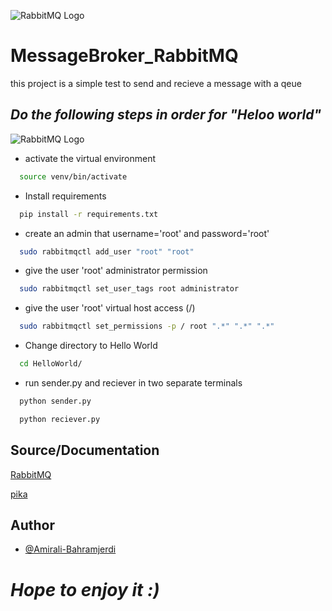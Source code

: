 ![RabbitMQ Logo](https://www.rabbitmq.com/img/rabbitmq-logo-with-name.svg)
# MessageBroker_RabbitMQ
this project is a simple test to send and recieve a message with a qeue 



## ***Do the following steps in order for "Heloo world"***

![RabbitMQ Logo](https://solace.com/wp-content/uploads/2015/10/mapping-amqp-to-solace_1.png)


- activate the virtual environment

```bash
  source venv/bin/activate
```
- Install requirements

```bash
  pip install -r requirements.txt
```

- create an admin that username='root' and password='root'
```bash
  sudo rabbitmqctl add_user "root" "root"   
```

- give the user 'root' administrator permission
```bash
  sudo rabbitmqctl set_user_tags root administrator 
```


- give the user 'root' virtual host access (/)
```bash
  sudo rabbitmqctl set_permissions -p / root ".*" ".*" ".*" 
```

 
- Change directory to Hello World

```bash
  cd HelloWorld/  
```

 
- run sender.py and reciever in two separate terminals

```bash
  python sender.py
```

```bash
  python reciever.py
```



## Source/Documentation

[RabbitMQ](https://www.rabbitmq.com/)

[pika](https://pika.readthedocs.io/en/stable/)




## Author

- [@Amirali-Bahramjerdi](https://github.com/AmirAli-BahramJerdi)

# ***Hope to enjoy it :)***